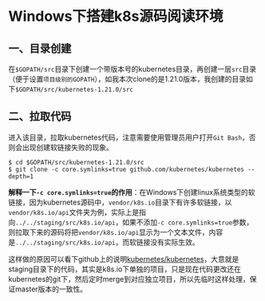 # Windows下搭建k8s源码阅读环境
## 一、目录创建
在`$GOPATH/src`目录下创建一个带版本号的kubernetes目录，再创建一层`src`目录（便于设置`项目级别的GOPATH`），如我本次clone的是1.21.0版本，我创建的目录如下`$GOPATH/src/kubernetes-1.21.0/src`

## 二、拉取代码
进入该目录，拉取kubernetes代码，注意需要使用管理员用户打开`Git Bash`，否则会出现创建软链接失败的现象。
```shell
$ cd $GOPATH/src/kubernetes-1.21.0/src
$ git clone -c core.symlinks=true github.com/kubernetes/kubernetes --depth=1
```

**解释一下`-c core.symlinks=true`的作用**：在Windows下创建linux系统类型的软链接，因为kubernetes源码中，`vendor/k8s.io`目录下有许多软链接，以`vendor/k8s.io/api`文件夹为例，实际上是指向`../../staging/src/k8s.io/api`，如果不添加`-c core.symlinks=true`参数，则拉取下来的源码将把`vendor/k8s.io/api`显示为一个文本文件，内容是`../../staging/src/k8s.io/api`，而软链接没有实际生效。

这样做的原因可以看下github上的说明[kubernetes/kubernetes](https://github.com/kubernetes/kubernetes/tree/master/staging)，大意就是staging目录下的代码，其实是k8s.io下单独的项目，只是现在代码更改还在kubernetes的git下，然后定时merge到对应独立项目，所以先临时这样处理，保证master版本的一致性。